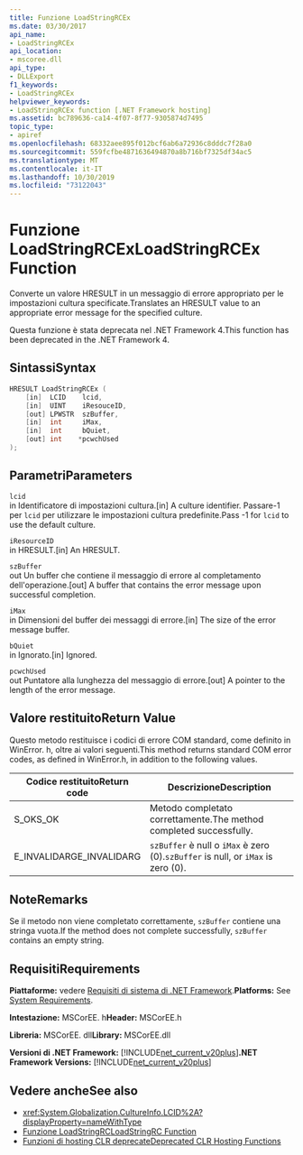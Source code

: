 ```yaml
---
title: Funzione LoadStringRCEx
ms.date: 03/30/2017
api_name:
- LoadStringRCEx
api_location:
- mscoree.dll
api_type:
- DLLExport
f1_keywords:
- LoadStringRCEx
helpviewer_keywords:
- LoadStringRCEx function [.NET Framework hosting]
ms.assetid: bc789636-ca14-4f07-8f77-9305874d7495
topic_type:
- apiref
ms.openlocfilehash: 68332aee895f012bcf6ab6a72936c8dddc7f28a0
ms.sourcegitcommit: 559fcfbe4871636494870a8b716bf7325df34ac5
ms.translationtype: MT
ms.contentlocale: it-IT
ms.lasthandoff: 10/30/2019
ms.locfileid: "73122043"
---
```

# <a name="loadstringrcex-function"></a><span data-ttu-id="11d53-102">Funzione LoadStringRCEx</span><span class="sxs-lookup"><span data-stu-id="11d53-102">LoadStringRCEx Function</span></span>
<span data-ttu-id="11d53-103">Converte un valore HRESULT in un messaggio di errore appropriato per le impostazioni cultura specificate.</span><span class="sxs-lookup"><span data-stu-id="11d53-103">Translates an HRESULT value to an appropriate error message for the specified culture.</span></span>  
  
 <span data-ttu-id="11d53-104">Questa funzione è stata deprecata nel .NET Framework 4.</span><span class="sxs-lookup"><span data-stu-id="11d53-104">This function has been deprecated in the .NET Framework 4.</span></span>  
  
## <a name="syntax"></a><span data-ttu-id="11d53-105">Sintassi</span><span class="sxs-lookup"><span data-stu-id="11d53-105">Syntax</span></span>  
  
```cpp  
HRESULT LoadStringRCEx (  
    [in]  LCID    lcid,   
    [in]  UINT    iResouceID,   
    [out] LPWSTR  szBuffer,   
    [in]  int     iMax,   
    [in]  int     bQuiet,   
    [out] int    *pcwchUsed  
);  
```  
  
## <a name="parameters"></a><span data-ttu-id="11d53-106">Parametri</span><span class="sxs-lookup"><span data-stu-id="11d53-106">Parameters</span></span>  
 `lcid`  
 <span data-ttu-id="11d53-107">in Identificatore di impostazioni cultura.</span><span class="sxs-lookup"><span data-stu-id="11d53-107">[in] A culture identifier.</span></span> <span data-ttu-id="11d53-108">Passare-1 per `lcid` per utilizzare le impostazioni cultura predefinite.</span><span class="sxs-lookup"><span data-stu-id="11d53-108">Pass -1 for `lcid` to use the default culture.</span></span>  
  
 `iResourceID`  
 <span data-ttu-id="11d53-109">in HRESULT.</span><span class="sxs-lookup"><span data-stu-id="11d53-109">[in] An HRESULT.</span></span>  
  
 `szBuffer`  
 <span data-ttu-id="11d53-110">out Un buffer che contiene il messaggio di errore al completamento dell'operazione.</span><span class="sxs-lookup"><span data-stu-id="11d53-110">[out] A buffer that contains the error message upon successful completion.</span></span>  
  
 `iMax`  
 <span data-ttu-id="11d53-111">in Dimensioni del buffer dei messaggi di errore.</span><span class="sxs-lookup"><span data-stu-id="11d53-111">[in] The size of the error message buffer.</span></span>  
  
 `bQuiet`  
 <span data-ttu-id="11d53-112">in Ignorato.</span><span class="sxs-lookup"><span data-stu-id="11d53-112">[in] Ignored.</span></span>  
  
 `pcwchUsed`  
 <span data-ttu-id="11d53-113">out Puntatore alla lunghezza del messaggio di errore.</span><span class="sxs-lookup"><span data-stu-id="11d53-113">[out] A pointer to the length of the error message.</span></span>  
  
## <a name="return-value"></a><span data-ttu-id="11d53-114">Valore restituito</span><span class="sxs-lookup"><span data-stu-id="11d53-114">Return Value</span></span>  
 <span data-ttu-id="11d53-115">Questo metodo restituisce i codici di errore COM standard, come definito in WinError. h, oltre ai valori seguenti.</span><span class="sxs-lookup"><span data-stu-id="11d53-115">This method returns standard COM error codes, as defined in WinError.h, in addition to the following values.</span></span>  
  
|<span data-ttu-id="11d53-116">Codice restituito</span><span class="sxs-lookup"><span data-stu-id="11d53-116">Return code</span></span>|<span data-ttu-id="11d53-117">Descrizione</span><span class="sxs-lookup"><span data-stu-id="11d53-117">Description</span></span>|  
|-----------------|-----------------|  
|<span data-ttu-id="11d53-118">S_OK</span><span class="sxs-lookup"><span data-stu-id="11d53-118">S_OK</span></span>|<span data-ttu-id="11d53-119">Metodo completato correttamente.</span><span class="sxs-lookup"><span data-stu-id="11d53-119">The method completed successfully.</span></span>|  
|<span data-ttu-id="11d53-120">E_INVALIDARG</span><span class="sxs-lookup"><span data-stu-id="11d53-120">E_INVALIDARG</span></span>|<span data-ttu-id="11d53-121">`szBuffer` è null o `iMax` è zero (0).</span><span class="sxs-lookup"><span data-stu-id="11d53-121">`szBuffer` is null, or `iMax` is zero (0).</span></span>|  
  
## <a name="remarks"></a><span data-ttu-id="11d53-122">Note</span><span class="sxs-lookup"><span data-stu-id="11d53-122">Remarks</span></span>  
 <span data-ttu-id="11d53-123">Se il metodo non viene completato correttamente, `szBuffer` contiene una stringa vuota.</span><span class="sxs-lookup"><span data-stu-id="11d53-123">If the method does not complete successfully, `szBuffer` contains an empty string.</span></span>  
  
## <a name="requirements"></a><span data-ttu-id="11d53-124">Requisiti</span><span class="sxs-lookup"><span data-stu-id="11d53-124">Requirements</span></span>  
 <span data-ttu-id="11d53-125">**Piattaforme:** vedere [Requisiti di sistema di .NET Framework](../../../../docs/framework/get-started/system-requirements.md).</span><span class="sxs-lookup"><span data-stu-id="11d53-125">**Platforms:** See [System Requirements](../../../../docs/framework/get-started/system-requirements.md).</span></span>  
  
 <span data-ttu-id="11d53-126">**Intestazione:** MSCorEE. h</span><span class="sxs-lookup"><span data-stu-id="11d53-126">**Header:** MSCorEE.h</span></span>  
  
 <span data-ttu-id="11d53-127">**Libreria:** MSCorEE. dll</span><span class="sxs-lookup"><span data-stu-id="11d53-127">**Library:** MSCorEE.dll</span></span>  
  
 <span data-ttu-id="11d53-128">**Versioni di .NET Framework:** [!INCLUDE[net_current_v20plus](../../../../includes/net-current-v20plus-md.md)]</span><span class="sxs-lookup"><span data-stu-id="11d53-128">**.NET Framework Versions:** [!INCLUDE[net_current_v20plus](../../../../includes/net-current-v20plus-md.md)]</span></span>  
  
## <a name="see-also"></a><span data-ttu-id="11d53-129">Vedere anche</span><span class="sxs-lookup"><span data-stu-id="11d53-129">See also</span></span>

- <xref:System.Globalization.CultureInfo.LCID%2A?displayProperty=nameWithType>
- [<span data-ttu-id="11d53-130">Funzione LoadStringRC</span><span class="sxs-lookup"><span data-stu-id="11d53-130">LoadStringRC Function</span></span>](../../../../docs/framework/unmanaged-api/hosting/loadstringrc-function.md)
- [<span data-ttu-id="11d53-131">Funzioni di hosting CLR deprecate</span><span class="sxs-lookup"><span data-stu-id="11d53-131">Deprecated CLR Hosting Functions</span></span>](../../../../docs/framework/unmanaged-api/hosting/deprecated-clr-hosting-functions.md)
